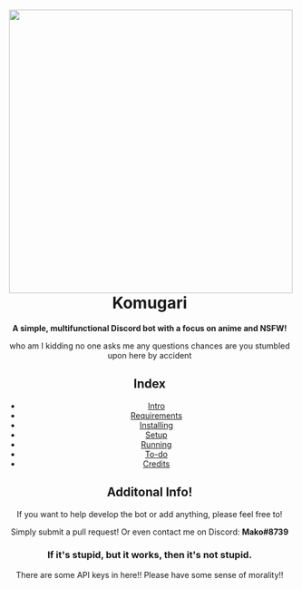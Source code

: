 <html>
    <header>
        <img align="right" src="https://a.safe.moe/hu4ry.png" height="500" >
        <h1>Komugari</h1>
        <p><b>A simple, multifunctional Discord bot with a focus on anime and NSFW!</b></p>
        who am I kidding no one asks me any questions
        chances are you stumbled upon here by accident

## Index
- [Intro](https://github.com/DysphoriAlluka/Komugari/wiki)
- [Requirements](https://github.com/DysphoriAlluka/Komugari/wiki/Running-the-Bot-Yourself!#requirements)
- [Installing](https://github.com/DysphoriAlluka/Komugari/wiki/Running-the-Bot-Yourself!#installing)
- [Setup](https://github.com/DysphoriAlluka/Komugari/wiki/Running-the-Bot-Yourself!#setup)
- [Running](https://github.com/DysphoriAlluka/Komugari/wiki/Running-the-Bot-Yourself!#running)
- [To-do](https://github.com/DysphoriAlluka/Komugari/projects/1)
- [Credits](https://github.com/DysphoriAlluka/Komugari/wiki/Credits)

## Additonal Info! 
If you want to help develop the bot or add anything, please feel free to! 

Simply submit a pull request! Or even contact me on Discord: **Mako#8739**

### If it's stupid, but it works, then it's not stupid.
There are some API keys in here!! Please have some sense of morality!!